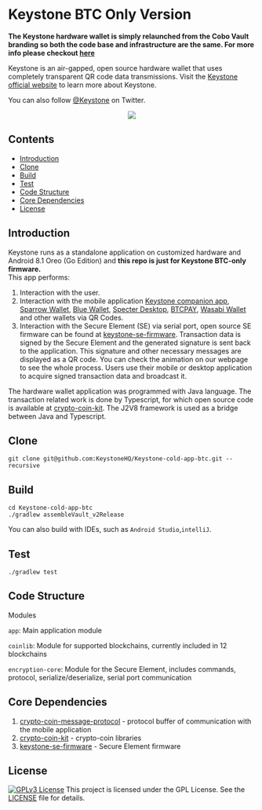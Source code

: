 # Keystone BTC Only Version

**The Keystone hardware wallet is simply relaunched from the Cobo Vault branding so both the code base and infrastructure are the same. For more info please checkout [here](https://blog.keyst.one/leaving-cobo-to-continue-the-cobo-vault-legacy-29bb2f8f026e)**


Keystone is an air-gapped, open source hardware wallet that uses completely transparent QR code data transmissions. Visit the [Keystone official website]( https://keyst.one)  to learn more about Keystone.

You can also follow [@Keystone](https://twitter.com/KeystoneWallet) on Twitter.

<div align=center><img src="https://keyst.one/c430c589a841d8b8379c66766e78c95d.png"/></div>

## Contents

- [Introduction](#introduction)
- [Clone](#clone)
- [Build](#build)
- [Test](#test)
- [Code Structure](#code-structure)
- [Core Dependencies](#core-dependencies)
- [License](#license)


## Introduction
Keystone runs as a standalone application on customized hardware and Android 8.1 Oreo (Go Edition) and **this repo is just for Keystone BTC-only firmware.**  
This app performs:
1. Interaction with the user. 
2. Interaction with the mobile application [Keystone companion app](https://keyst.one/companion-app), [Sparrow Wallet](https://sparrowwallet.com/), [Blue Wallet](https://bluewallet.io/), [Specter Desktop](https://github.com/cryptoadvance/specter-desktop), [BTCPAY](https://btcpayserver.org/), [Wasabi Wallet](https://wasabiwallet.io/) and other wallets via QR Codes.
3. Interaction with the Secure Element (SE) via serial port, open source SE firmware can be found at [keystone-se-firmware](https://github.com/KeystoneHQ/keystone-se-firmware). Transaction data is signed by the Secure Element and the generated signature is sent back to the application. This signature and other necessary messages are displayed as a QR code. You can check the animation on our webpage to see the whole process. Users use their mobile or desktop application to acquire signed transaction data and broadcast it. 

The hardware wallet application was programmed with Java language. The transaction related work is done by Typescript, for which open source code is available at [crypto-coin-kit](https://github.com/KeystoneHQ/crypto-coin-kit). The J2V8 framework is used as a bridge between Java and Typescript. 


## Clone

    git clone git@github.com:KeystoneHQ/Keystone-cold-app-btc.git --recursive

## Build
    cd Keystone-cold-app-btc
    ./gradlew assembleVault_v2Release
You can also build with IDEs, such as `Android Studio`,`intelliJ`.

## Test
    ./gradlew test

<!-- ## Integration Guide
if you like to integrate with Keystone, checout this [intergration guide](https://github.com/KeystoneHQ/keystone-docs/blob/master/Integration_guide.md) -->

## Code Structure
Modules

`app`: Main application module

`coinlib`: Module for supported blockchains, currently included in 12 blockchains

`encryption-core`: Module for the Secure Element, includes commands, protocol, serialize/deserialize, serial port communication

## Core Dependencies
1. [crypto-coin-message-protocol](https://github.com/KeystoneHQ/keystone-crypto-coin-message-protocol-btc) - protocol buffer of communication with the mobile application
2. [crypto-coin-kit](https://github.com/KeystoneHQ/crypto-coin-kit) - crypto-coin libraries
3. [keystone-se-firmware](https://github.com/KeystoneHQ/keystone-se-firmware) - Secure Element firmware

## License
[![GPLv3 License](https://img.shields.io/badge/License-GPL%20v3-green.svg)](https://opensource.org/licenses/)
This project is licensed under the GPL License. See the [LICENSE](LICENSE) file for details.
